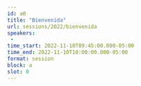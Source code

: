 ```yaml
---
id: a0
title: "Bienvenida"
url: sessions/2022/bienvenida 
speakers:
 - 
time_start: 2022-11-10T09:45:00.000-05:00
time_end: 2022-11-10T10:00:00.000-05:00
format: session
block: a
slot: 0
---
```


